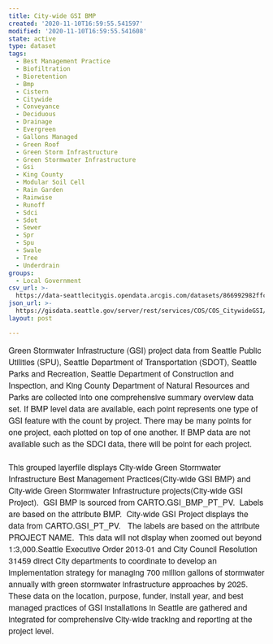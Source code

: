 ```yaml
---
title: City-wide GSI BMP
created: '2020-11-10T16:59:55.541597'
modified: '2020-11-10T16:59:55.541608'
state: active
type: dataset
tags:
  - Best Management Practice
  - Biofiltration
  - Bioretention
  - Bmp
  - Cistern
  - Citywide
  - Conveyance
  - Deciduous
  - Drainage
  - Evergreen
  - Gallons Managed
  - Green Roof
  - Green Storm Infrastructure
  - Green Stormwater Infrastructure
  - Gsi
  - King County
  - Modular Soil Cell
  - Rain Garden
  - Rainwise
  - Runoff
  - Sdci
  - Sdot
  - Sewer
  - Spr
  - Spu
  - Swale
  - Tree
  - Underdrain
groups:
  - Local Government
csv_url: >-
  https://data-seattlecitygis.opendata.arcgis.com/datasets/866992982ffc4e458a4a8064076883ac_1.csv?outSR=%7B%22latestWkid%22%3A2926%2C%22wkid%22%3A2926%7D
json_url: >-
  https://gisdata.seattle.gov/server/rest/services/COS/COS_CitywideGSI/MapServer/1
layout: post

---
```

<div style='font-family: &quot;Avenir Next W01&quot;, &quot;Avenir Next W00&quot;, &quot;Avenir Next&quot;, Avenir, &quot;Helvetica Neue&quot;, sans-serif; font-size: 16px;'>Green Stormwater Infrastructure (GSI) project data from Seattle Public Utilities (SPU), Seattle Department of Transportation (SDOT), Seattle Parks and Recreation, Seattle Department of Construction and Inspection, and King County Department of Natural Resources and Parks are collected into one comprehensive summary overview data set. If BMP level data are available, each point represents one type of GSI feature with the count by project. There may be many points for one project, each plotted on top of one another. If BMP data are not available such as the SDCI data, there will be point for each project.</div><div style='font-family: &quot;Avenir Next W01&quot;, &quot;Avenir Next W00&quot;, &quot;Avenir Next&quot;, Avenir, &quot;Helvetica Neue&quot;, sans-serif; font-size: 16px;'><br /></div><div style='font-family: &quot;Avenir Next W01&quot;, &quot;Avenir Next W00&quot;, &quot;Avenir Next&quot;, Avenir, &quot;Helvetica Neue&quot;, sans-serif; font-size: 16px;'>This grouped layerfile displays City-wide Green Stormwater Infrastructure Best Management Practices(City-wide GSI BMP) and City-wide Green Stormwater Infrastructure projects(City-wide GSI Project).  GSI BMP is sourced from CARTO.GSI_BMP_PT_PV.  Labels are based on the attribute BMP.  City-wide GSI Project displays the data from CARTO.GSI_PT_PV.   The labels are based on the attribute PROJECT NAME.  This data will not display when zoomed out beyond 1:3,000.Seattle Executive Order 2013-01 and City Council Resolution 31459 direct City departments to coordinate to develop an implementation strategy for managing 700 million gallons of stormwater annually with green stormwater infrastructure approaches by 2025.  These data on the location, purpose, funder, install year, and best managed practices of GSI installations in Seattle are gathered and integrated for comprehensive City-wide tracking and reporting at the project level.</div>
